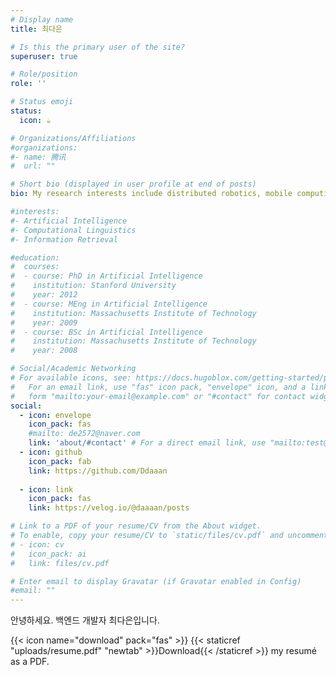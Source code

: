```yaml
---
# Display name
title: 최다은

# Is this the primary user of the site?
superuser: true

# Role/position
role: ''

# Status emoji
status:
  icon: ☕️

# Organizations/Affiliations
#organizations:
#- name: 腾讯
#  url: ""

# Short bio (displayed in user profile at end of posts)
bio: My research interests include distributed robotics, mobile computing and programmable matter.

#interests:
#- Artificial Intelligence
#- Computational Linguistics
#- Information Retrieval

#education:
#  courses:
#  - course: PhD in Artificial Intelligence
#    institution: Stanford University
#    year: 2012
#  - course: MEng in Artificial Intelligence
#    institution: Massachusetts Institute of Technology
#    year: 2009
#  - course: BSc in Artificial Intelligence
#    institution: Massachusetts Institute of Technology
#    year: 2008

# Social/Academic Networking
# For available icons, see: https://docs.hugoblox.com/getting-started/page-builder/#icons
#   For an email link, use "fas" icon pack, "envelope" icon, and a link in the
#   form "mailto:your-email@example.com" or "#contact" for contact widget.
social:
  - icon: envelope
    icon_pack: fas
    #mailto: de2572@naver.com
    link: 'about/#contact' # For a direct email link, use "mailto:test@example.org".
  - icon: github
    icon_pack: fab
    link: https://github.com/Ddaaan
  
  - icon: link
    icon_pack: fas
    link: https://velog.io/@daaaan/posts

# Link to a PDF of your resume/CV from the About widget.
# To enable, copy your resume/CV to `static/files/cv.pdf` and uncomment the lines below.
# - icon: cv
#   icon_pack: ai
#   link: files/cv.pdf

# Enter email to display Gravatar (if Gravatar enabled in Config)
#email: ""
---
```


안녕하세요. 백엔드 개발자 최다은입니다. <br>

{{< icon name="download" pack="fas" >}} {{< staticref "uploads/resume.pdf" "newtab" >}}Download{{< /staticref >}} my resumé as a PDF.
